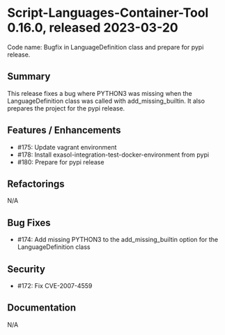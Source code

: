 # Script-Languages-Container-Tool 0.16.0, released 2023-03-20

Code name: Bugfix in LanguageDefinition class and prepare for pypi release.

## Summary 

This release fixes a bug where PYTHON3 was missing 
when the LanguageDefinition class was called with add_missing_builtin. 
It also prepares the project for the pypi release.

## Features / Enhancements

 - #175: Update vagrant environment
 - #178: Install exasol-integration-test-docker-environment from pypi
 - #180: Prepare for pypi release

## Refactorings

N/A
 
## Bug Fixes

 - #174: Add missing PYTHON3 to the add_missing_builtin option for the LanguageDefinition class

## Security

 - #172: Fix CVE-2007-4559

## Documentation

N/A